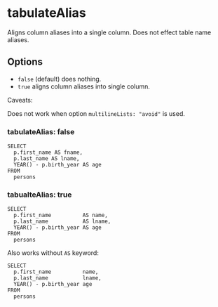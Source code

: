 # tabulateAlias

Aligns column aliases into a single column.
Does not effect table name aliases.

## Options

- `false` (default) does nothing.
- `true` aligns column aliases into single column.

Caveats:

Does not work when option `multilineLists: "avoid"` is used.

### tabulateAlias: false

```
SELECT
  p.first_name AS fname,
  p.last_name AS lname,
  YEAR() - p.birth_year AS age
FROM
  persons
```

### tabualteAlias: true

```
SELECT
  p.first_name          AS name,
  p.last_name           AS lname,
  YEAR() - p.birth_year AS age
FROM
  persons
```

Also works without `AS` keyword:

```
SELECT
  p.first_name          name,
  p.last_name           lname,
  YEAR() - p.birth_year age
FROM
  persons
```
